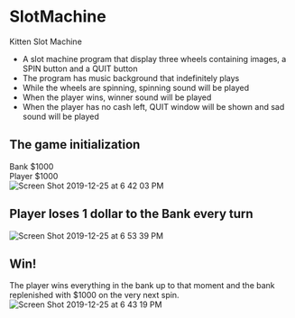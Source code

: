 # SlotMachine
Kitten Slot Machine

* A slot machine program that display three wheels containing images, a SPIN button and a QUIT button
* The program has music background that indefinitely plays
* While the wheels are spinning, spinning sound will be played
* When the player wins, winner sound will be played
* When the player has no cash left, QUIT window will be shown and sad sound will be played


## The game initialization
Bank $1000\
Player $1000\
![Screen Shot 2019-12-25 at 6 42 03 PM](https://user-images.githubusercontent.com/51871643/71451581-79550e00-2747-11ea-895a-a9f3139ca422.png)

## Player loses 1 dollar to the Bank every turn
![Screen Shot 2019-12-25 at 6 53 39 PM](https://user-images.githubusercontent.com/51871643/71451605-e36db300-2747-11ea-805e-55e965a3e0b0.png)

## Win!
The player wins everything in the bank up to that moment and the bank replenished with $1000 on the very next spin.
![Screen Shot 2019-12-25 at 6 43 19 PM](https://user-images.githubusercontent.com/51871643/71451582-79550e00-2747-11ea-8d9d-23627b675800.png)
